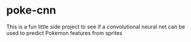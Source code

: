 # poke-cnn
This is a fun little side project to see if a convolutional neural net can be used to predict Pokemon features from sprites
